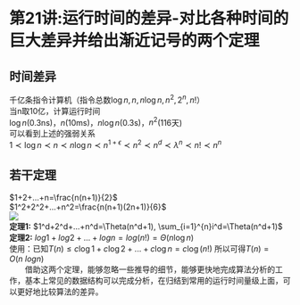 # 第21讲:运行时间的差异-对比各种时间的巨大差异并给出渐近记号的两个定理
## 时间差异
千亿条指令计算机（指令总数$\log n, n,n \log n, n^2, 2^n, n!$）  
当n取10亿，计算运行时间  
$\log n$(0.3ns)，$n$(10ms)，$n \log n$(0.3s)，$n^2$(116天)  
可以看到上述的强弱关系    
$1 \prec \log n \prec n \prec n\log n \prec n^{1+\epsilon} \prec n^2 \prec n^d \prec \lambda^n \prec n! \prec n^n$  
## 若干定理
$1+2+...+n=\frac{n(n+1)}{2}$  
$1^2+2^2+...+n^2=\frac{n(n+1)(2n+1)}{6}$   
<img src="http://latex.codecogs.com/gif.latex?\left. \begin{array}{c} (n+1)^3-n^3=3n^2+3n+1 \\ n^3-(n-1)^3=3(n-1)^2+3(n-1)+1 \\ \vdots \\ 2^3-1^3 = 3(1)^2+3(1)+1 \end{array} \right\} \Rightarrow" />  
**定理1:** $1^d+2^d+...+n^d=\Theta(n^d+1), \sum_{i=1}^{n}i^d=\Theta(n^d+1)$  
**定理2:** $log1+log2+...+logn=log(n!)=\Theta(n \log n)$  
使用：已知$T(n) \le c\log 1+c\log 2+...+c\log n=c \log (n!)$ 所以可得$T(n)=O(n \ log n)$  
&emsp;&emsp;借助这两个定理，能够忽略一些推导的细节，能够更快地完成算法分析的工作，基本上常见的数据结构可以完成分析，在归结到常用的运行时间量级上面，可以更好地比较算法的差异。
